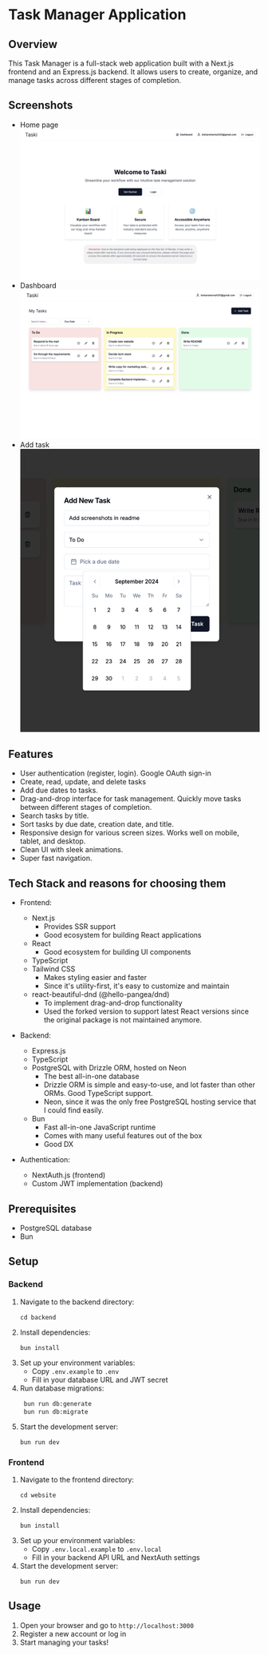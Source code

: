 # Task Manager Application

## Overview
This Task Manager is a full-stack web application built with a Next.js frontend and an Express.js backend. It allows users to create, organize, and manage tasks across different stages of completion.
## Screenshots
- Home page
![Homepage](image.png)
- Dashboard
![Dashboard](image-1.png)
- Add task
![Add task](image-2.png)
## Features
- User authentication (register, login). Google OAuth sign-in
- Create, read, update, and delete tasks
- Add due dates to tasks.
- Drag-and-drop interface for task management. Quickly move tasks between different stages of completion.
- Search tasks by title.
- Sort tasks by due date, creation date, and title.
- Responsive design for various screen sizes. Works well on mobile, tablet, and desktop.
- Clean UI with sleek animations.
- Super fast navigation.

## Tech Stack and reasons for choosing them
- Frontend:
  - Next.js
    - Provides SSR support
    - Good ecosystem for building React applications
  - React
    - Good ecosystem for building UI components
  - TypeScript
  - Tailwind CSS
    - Makes styling easier and faster
    - Since it's utility-first, it's easy to customize and maintain
  - react-beautiful-dnd (@hello-pangea/dnd)
    - To implement drag-and-drop functionality
    - Used the forked version to support latest React versions since the original package is not maintained anymore.
  
- Backend:
  - Express.js
  - TypeScript
  - PostgreSQL with Drizzle ORM, hosted on Neon
    - The best all-in-one database 
    - Drizzle ORM is simple and easy-to-use, and lot faster than other ORMs. Good TypeScript support.
    - Neon, since it was the only free PostgreSQL hosting service that I could find easily.
  - Bun
    - Fast all-in-one JavaScript runtime
    - Comes with many useful features out of the box
    - Good DX

- Authentication:
  - NextAuth.js (frontend)
  - Custom JWT implementation (backend)

## Prerequisites
- PostgreSQL database
- Bun

## Setup

### Backend
1. Navigate to the backend directory:
   ```
   cd backend
   ```
2. Install dependencies:
   ```
   bun install
   ```
3. Set up your environment variables:
   - Copy `.env.example` to `.env`
   - Fill in your database URL and JWT secret
4. Run database migrations:
   ```
    bun run db:generate
    bun run db:migrate
   ```
5. Start the development server:
   ```
   bun run dev
   ```

### Frontend
1. Navigate to the frontend directory:
   ```
   cd website
   ```
2. Install dependencies:
   ```
   bun install
   ```
3. Set up your environment variables:
   - Copy `.env.local.example` to `.env.local`
   - Fill in your backend API URL and NextAuth settings
4. Start the development server:
   ```
   bun run dev
   ```

## Usage
1. Open your browser and go to `http://localhost:3000`
2. Register a new account or log in
3. Start managing your tasks!
